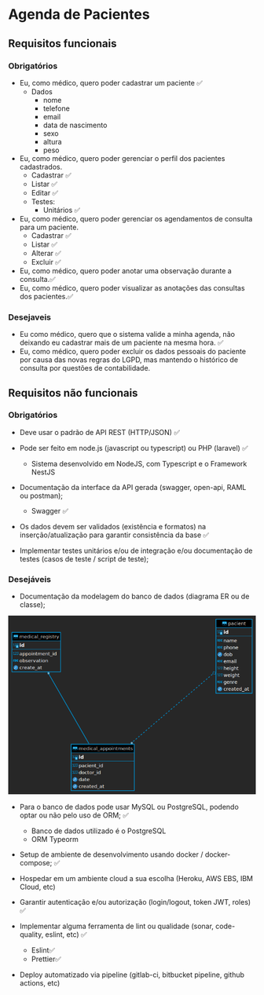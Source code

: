 # Agenda de Pacientes

## Requisitos funcionais

### Obrigatórios

- Eu, como médico, quero poder cadastrar um paciente ✅
  - Dados
    - nome
    - telefone
    - email
    - data de nascimento
    - sexo
    - altura
    - peso
- Eu, como médico, quero poder gerenciar o perfil dos pacientes cadastrados.
  - Cadastrar ✅
  - Listar ✅
  - Editar ✅
  - Testes:
    - Unitários ✅
- Eu, como médico, quero poder gerenciar os agendamentos de consulta para um
  paciente.
  - Cadastrar ✅
  - Listar ✅
  - Alterar ✅
  - Excluir ✅
- Eu, como médico, quero poder anotar uma observação durante a consulta.✅
- Eu, como médico, quero poder visualizar as anotações das consultas dos pacientes.✅

### Desejaveis

- Eu como médico, quero que o sistema valide a minha agenda, não deixando eu
  cadastrar mais de um paciente na mesma hora. ✅
- Eu, como médico, quero poder excluir os dados pessoais do paciente por causa das
  novas regras do LGPD, mas mantendo o histórico de consulta por questões de
  contabilidade.

## Requisitos não funcionais

### Obrigatórios

- Deve usar o padrão de API REST (HTTP/JSON) ✅

- Pode ser feito em node.js (javascript ou typescript) ou PHP (laravel) ✅

  - Sistema desenvolvido em NodeJS, com Typescript e o Framework NestJS

- Documentação da interface da API gerada (swagger, open-api, RAML ou postman);

  - Swagger ✅

- Os dados devem ser validados (existência e formatos) na inserção/atualização para
  garantir consistência da base ✅
- Implementar testes unitários e/ou de integração e/ou documentação de testes (casos
  de teste / script de teste);

### Desejáveis

- Documentação da modelagem do banco de dados (diagrama ER ou de classe);
<p align="center">
    <img width="650" src="./database/database-der.png" alt="Database EDR Diagram">
</p>

- Para o banco de dados pode usar MySQL ou PostgreSQL, podendo optar ou não
  pelo uso de ORM; ✅

  - Banco de dados utilizado é o PostgreSQL
  - ORM Typeorm

- Setup de ambiente de desenvolvimento usando docker / docker-compose; ✅

- Hospedar em um ambiente cloud a sua escolha (Heroku, AWS EBS, IBM Cloud, etc)

- Garantir autenticação e/ou autorização (login/logout, token JWT, roles) ✅

- Implementar alguma ferramenta de lint ou qualidade (sonar, code-quality, eslint, etc) ✅

  - Eslint✅
  - Prettier✅

- Deploy automatizado via pipeline (gitlab-ci, bitbucket pipeline, github actions, etc)
